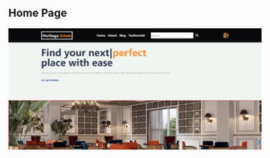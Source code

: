 
## Home Page

![App Screenshot](https://github.com/ChandraShekharSaini/backup/blob/main/Home%20Page.png)

